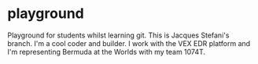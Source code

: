# playground
Playground for students whilst learning git.
This is Jacques Stefani's branch.
I'm a cool coder and builder. 
I work with the VEX EDR platform and I'm representing Bermuda at the Worlds with my team 1074T. 

